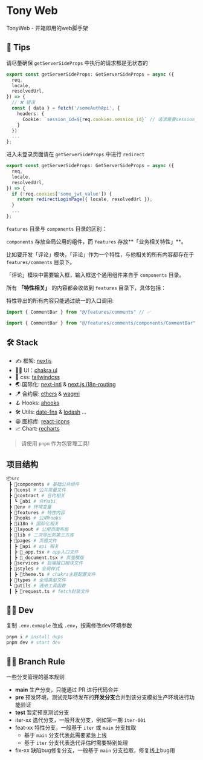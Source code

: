 # Tony Web

TonyWeb - 开箱即用的web脚手架

## 💁 Tips

请尽量确保 `getServerSideProps` 中执行的请求都是无状态的

```ts
export const getServerSideProps: GetServerSideProps = async ({
  req,
  locale,
  resolvedUrl,
}) => {
  // ❌ 错误
  const { data } = fetch('/someAuthApi', {
    headers: {
      Cookie: `session_id=${req.cookies.session_id}` // 请求需要session_id 都不能在服务端执行
    }
  })
  ...
};
```

进入未登录页面请在 `getServerSideProps` 中进行 `redirect`

```ts
export const getServerSideProps: GetServerSideProps = async ({
  req,
  locale,
  resolvedUrl,
}) => {
  if (!req.cookies['some_jwt_value']) {
    return redirectLoginPage({ locale, resolvedUrl });
  }
  ...
};
```

`features` 目录与 `components` 目录的区别：

`components` 存放全局公用的组件，而 `features` 存放**「业务相关特性」**。

比如要开发「评论」模块，「评论」作为一个特性，与他相关的所有内容都存在于 `features/comments` 目录下。

「评论」模块中需要输入框，输入框这个通用组件来自于 `components` 目录。

所有 **「特性相关」** 的内容都会收敛到 `features` 目录下，具体包括：

特性导出的所有内容只能通过统一的入口调用:

```js
import { CommentBar } from "@/features/comments" // ✅

import { CommentBar } from "@/features/comments/components/CommentBar" // ❌ elint will throw error
```

## 🛠 Stack

- ✍️ 框架: [nextjs](https://nextjs.org)
- 👩‍🎤 UI：[chakra ui](https://chakra-ui.com/getting-started)
- 💄 css: [tailwindcss](https://tailwindcss.com/docs/installation)
- 🌏 国际化: [next-intl](https://next-intl-docs.vercel.app/docs/usage/messages) & [next.js i18n-routing](https://nextjs.org/docs/advanced-features/i18n-routing)
- 🪁 合约层: [ethers](https://github.com/ethers-io/ethers.js) & [wagmi](https://wagmi.sh/)
- 🪝 Hooks: [ahooks](https://ahooks.js.org/zh-CN)
- 🛠 Utils: [date-fns](https://date-fns.org/v2.29.2/docs) & [lodash](https://lodash.com/) ...
- 😀 图标库: [react-icons](https://react-icons.github.io/react-icons/search)
- 📈 Chart: [recharts](https://recharts.org/en-US)

> 请使用 `pnpm` 作为包管理工具!

## 项目结构

```bash
📦src
 ┣ 📂components # 基础公共组件
 ┣ 📂const # 公共常量文件
 ┣ 📂contract # 合约相关
 ┃ ┗ 📂abi # 合约abi
 ┣ 📂env # 环境变量
 ┣ 📂features # 特性内容
 ┣ 📂hooks # 公用hooks
 ┣ 📂i18n # 国际化相关
 ┣ 📂layout # 公用页面布局
 ┣ 📂lib # 二次导出的第三方库
 ┣ 📂pages # 页面文件
 ┃ ┣ 📂api # api 相关
 ┃ ┣ 📜_app.tsx # app入口文件
 ┃ ┣ 📜_document.tsx # 页面模版
 ┣ 📂services # 后端接口模块文件
 ┣ 📂styles # 全局样式
 ┃ ┣ 📜theme.ts # chakra主题配置文件
 ┣ 📂types # 全局类型文件
 ┗ 📂utils # 通用工具函数
 ┃ ┣ 📜request.ts # fetch封装文件
```

## 👩‍🎤 Dev

复制 `.env.exmaple` 改成 `.env`，按需修改dev环境参数

```bash
pnpm i # install deps
pnpm dev # start dev
```

## 🧑‍🍳 Branch Rule

一些分支管理的基本规则

- **main** 生产分支，只能通过 PR 进行代码合并
- **pre**  预发环境，测试完毕待发布的**开发分支**合并到该分支模拟生产环境进行功能验证
- **test** 暂定预览测试分支
- iter-xx 迭代分支，一般开发分支，例如第一期 `iter-001`
- feat-xx 特性分支，一般基于 `iter` 或 `main` 分支拉取
  - 基于 `main` 分支代表此需要紧急上线
  - 基于 `iter` 分支代表迭代评估时需要特别处理
- fix-xx 缺陷bug修复分支，一般基于 `main` 分支拉取，修复线上bug用
